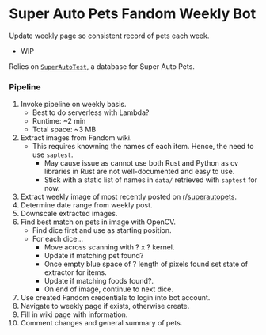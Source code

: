 # Super Auto Pets Fandom Weekly Bot
Update weekly page so consistent record of pets each week.
* WIP

Relies on [`SuperAutoTest`](https://github.com/koisland/SuperAutoTest), a database for Super Auto Pets.

### Pipeline
1. Invoke pipeline on weekly basis.
    * Best to do serverless with Lambda?
    * Runtime: ~2 min
    * Total space: ~3 MB
2. Extract images from Fandom wiki.
    * This requires knowning the names of each item. Hence, the need to use `saptest`.
        * May cause issue as cannot use both Rust and Python as cv libraries in Rust are not well-documented and easy to use.
        * Stick with a static list of names in `data/` retrieved with `saptest` for now.
3. Extract weekly image of most recently posted on [r/superautopets](https://www.reddit.com/r/superautopets/).
4. Determine date range from weekly post.
5. Downscale extracted images.
6. Find best match on pets in image with OpenCV.
    * Find dice first and use as starting position.
    * For each dice...
        * Move across scanning with ? x ? kernel.
        * Update if matching pet found?
        * Once empty blue space of ? length of pixels found set state of extractor for items.
        * Update if matching foods found?.
        * On end of image, continue to next dice.
7. Use created Fandom credentials to login into bot account.
8. Navigate to weekly page if exists, otherwise create.
9. Fill in wiki page with information.
10. Comment changes and general summary of pets.
